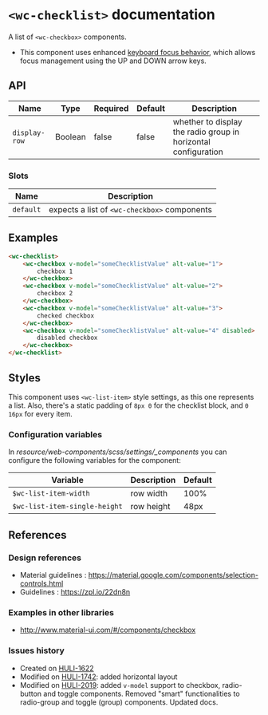 # `<wc-checklist>` documentation

A list of `<wc-checkbox>` components.
- This component uses enhanced [keyboard focus behavior](https://github.com/hulilabs/web-components/tree/master/src/web-components/behaviors/a11y/keyboard-focus/readme.md), which allows focus management using the UP and DOWN arrow keys.

## API

| Name | Type | Required | Default | Description
| --- | --- | --- | --- | ---
| `display-row` | Boolean | false  | false  | whether to display the radio group in horizontal configuration

### Slots

| Name | Description |
| --- | --- |
| `default` | expects a list of `<wc-checkbox>` components |

## Examples

``` html
<wc-checklist>
    <wc-checkbox v-model="someChecklistValue" alt-value="1">
        checkbox 1
    </wc-checkbox>
    <wc-checkbox v-model="someChecklistValue" alt-value="2">
        checkbox 2
    </wc-checkbox>
    <wc-checkbox v-model="someChecklistValue" alt-value="3">
        checked checkbox
    </wc-checkbox>
    <wc-checkbox v-model="someChecklistValue" alt-value="4" disabled>
        disabled checkbox
    </wc-checkbox>
</wc-checklist>
```

## Styles
This component uses `<wc-list-item>` style settings, as this one represents a list. Also, there's a static padding of `8px 0` for the checklist block, and `0 16px` for every item.

### Configuration variables

In *resource/web-components/scss/settings/_components* you can configure the following variables for the component:

| Variable | Description | Default
| --- | --- | ---
| `$wc-list-item-width` | row width | 100%
| `$wc-list-item-single-height` | row height | 48px

## References

### Design references

* Material guidelines : https://material.google.com/components/selection-controls.html
* Guidelines : https://zpl.io/22dn8n

### Examples in other libraries

* http://www.material-ui.com/#/components/checkbox

### Issues history

* Created on [HULI-1622](https://hulihealth.atlassian.net/browse/HULI-1622)
* Modified on [HULI-1742](https://hulihealth.atlassian.net/browse/HULI-1742): added horizontal layout
* Modified on [HULI-2019](https://hulihealth.atlassian.net/browse/HULI-2019): added `v-model` support to checkbox, radio-button and toggle components. Removed "smart" functionalities to radio-group and toggle (group) components. Updated docs.
